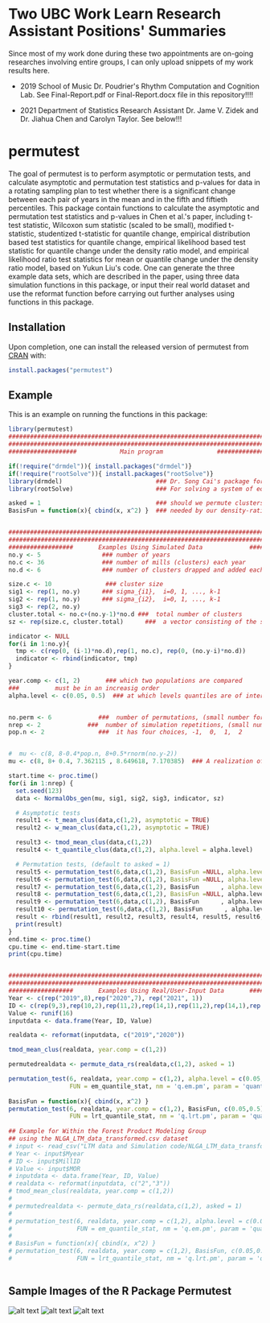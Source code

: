 # Two UBC Work Learn Research Assistant Positions' Summaries

Since most of my work done during these two appointments are on-going researches involving entire groups, I can only upload snippets of my work results here. 

* 2019 School of Music Dr. Poudrier's Rhythm Computation and Cognition Lab. See Final-Report.pdf or Final-Report.docx file in this repository!!!!


* 2021 Department of Statistics Research Assistant Dr. Jame V. Zidek and Dr. Jiahua Chen and Carolyn Taylor. See below!!!

# permutest

<!-- badges: start -->
<!-- badges: end -->

The goal of permutest is to perform asymptotic or permutation tests, and calculate asymptotic and permutation test statistics and p-values for data in a rotating sampling plan to test whether there is a significant change between each pair of years in the mean and in the fifth and fiftieth percentiles.
This package contain functions to calculate the asymptotic and permutation test statistics and p-values in Chen et al.'s paper, including t-test statistic, Wilcoxon sum statistic (scaled to be small), modified t-statistic, studentized t-statistic for quantile change, empirical distribution based test statistics for quantile change, empirical likelihood based test statistic for quantile change under the density ratio model, and empirical likelihood ratio test statistics for mean or quantile change under the density ratio model, based on Yukun Liu's code.
One can generate the three example data sets, which are described in the paper, using three data simulation functions in this package, or input their real world dataset and use the reformat function before carrying out further analyses using functions in this package. 
## Installation

Upon completion, one can install the released version of permutest from [CRAN](https://CRAN.R-project.org) with:

``` r
install.packages("permutest")
```

## Example

This is an example on running the functions in this package:

``` r
library(permutest)
##################################################################################
##################################################################################
###################            Main program               ########################

if(!require("drmdel")){ install.packages("drmdel")}
if(!require("rootSolve")){ install.packages("rootSolve")}
library(drmdel)                          ### Dr. Song Cai's package for fitting DRM
library(rootSolve)                       ### For solving a system of equations

asked = 1                                ### should we permute clusters not shared between two years?
BasisFun = function(x){ cbind(x, x^2) }  ### needed by our density-ratio-model-based method


##################################################################################
##################################################################################
##################       Examples Using Simulated Data             ###############
no.y <- 5                 ### number of years
no.c <- 36                ### number of mills (clusters) each year
no.d <- 6                 ### number of clusters drapped and added each year

size.c <- 10               ### cluster size
sig1 <- rep(1, no.y)      ### sigma_{i1},  i=0, 1, ..., k-1
sig2 <- rep(1, no.y)      ### sigma_{i2},  i=0, 1, ..., k-1
sig3 <- rep(2, no.y)
cluster.total <- no.c+(no.y-1)*no.d ###  total number of clusters
sz <- rep(size.c, cluster.total)      ###  a vector consisting of the sizes of all clusters

indicator <- NULL
for(i in 1:no.y){
  tmp <- c(rep(0, (i-1)*no.d),rep(1, no.c), rep(0, (no.y-i)*no.d))
  indicator <- rbind(indicator, tmp)
}

year.comp <- c(1, 2)       ### which two populations are compared
###          must be in an increasig order
alpha.level <- c(0.05, 0.5)  ### at which levels quantiles are of interest


no.perm <- 6             ###  number of permutations, (small number for illustration purpose)
nrep <- 2             ###  number of simulation repetitions, (small number for illustration purpose)
pop.n <- 2               ###  it has four choices, -1,  0,  1,  2


#  mu <- c(8, 8-0.4*pop.n, 8+0.5*rnorm(no.y-2))
mu <- c(8, 8+ 0.4, 7.362115 , 8.649618, 7.170385)  ### A realization of the above vector

start.time <- proc.time()
for(i in 1:nrep) {
  set.seed(123)
  data <- NormalObs_gen(mu, sig1, sig2, sig3, indicator, sz)

  # Asymptotic tests
  result1 <- t_mean_clus(data,c(1,2), asymptotic = TRUE)
  result2 <- w_mean_clus(data,c(1,2), asymptotic = TRUE)

  result3 <- tmod_mean_clus(data,c(1,2))
  result4 <- t_quantile_clus(data,c(1,2), alpha.level = alpha.level)

  # Permutation tests, (default to asked = 1)
  result5 <- permutation_test(6,data,c(1,2), BasisFun =NULL, alpha.level = NULL, t_mean_clus, 't.pm', 'mean')
  result6 <- permutation_test(6,data,c(1,2), BasisFun =NULL, alpha.level = NULL, w_mean_clus, 'w.pm', 'mean')
  result7 <- permutation_test(6,data,c(1,2), BasisFun      , alpha.level = NULL, lrt_mean_stat, 'lrt.pm', 'mean')
  result8 <- permutation_test(6,data,c(1,2), BasisFun =NULL, alpha.level       , em_quantile_stat, 'q.em.pm', 'quantile')
  result9 <- permutation_test(6,data,c(1,2), BasisFun      , alpha.level       , el_quantile_stat, 'q.el.pm', 'quantile')
  result10 <- permutation_test(6,data,c(1,2), BasisFun      , alpha.level       , lrt_quantile_stat, 'q.lrt.pm', 'quantile')
  result <- rbind(result1, result2, result3, result4, result5, result6, result7, result8, result9, result10)
  print(result)
}
end.time <- proc.time()
cpu.time <- end.time-start.time
print(cpu.time)


##################################################################################
##################################################################################
##################       Examples Using Real/User-Input Data       ###############
Year <- c(rep("2019",8),rep("2020",7), rep("2021", 1))
ID <- c(rep(9,3),rep(10,2),rep(11,2),rep(14,1),rep(11,2),rep(14,1),rep(4,2),rep(2,2),rep(3,1))
Value <- runif(16)
inputdata <- data.frame(Year, ID, Value)

realdata <- reformat(inputdata, c("2019","2020"))

tmod_mean_clus(realdata, year.comp = c(1,2))

permutedrealdata <- permute_data_rs(realdata,c(1,2), asked = 1)

permutation_test(6, realdata, year.comp = c(1,2), alpha.level = c(0.05,0.5),
                 FUN = em_quantile_stat, nm = 'q.em.pm', param = 'quantile', asked = 0)
                 
BasisFun = function(x){ cbind(x, x^2) }
permutation_test(6, realdata, year.comp = c(1,2), BasisFun, c(0.05,0.5),
                 FUN = lrt_quantile_stat, nm = 'q.lrt.pm', param = 'quantile')
                 
## Example for Within the Forest Product Modeling Group
## using the NLGA_LTM_data_transformed.csv dataset
# input <- read_csv("LTM data and Simulation code/NLGA_LTM_data_transformed.csv")
# Year <- input$Myear
# ID <- input$MillID
# Value <- input$MOR
# inputdata <- data.frame(Year, ID, Value)
# realdata <- reformat(inputdata, c("2","3"))
# tmod_mean_clus(realdata, year.comp = c(1,2))
# 
# permutedrealdata <- permute_data_rs(realdata,c(1,2), asked = 1)
# 
# permutation_test(6, realdata, year.comp = c(1,2), alpha.level = c(0.05,0.5),
#                  FUN = em_quantile_stat, nm = 'q.em.pm', param = 'quantile', asked = 0)
# 
# BasisFun = function(x){ cbind(x, x^2) }
# permutation_test(6, realdata, year.comp = c(1,2), BasisFun, c(0.05,0.5),
#                  FUN = lrt_quantile_stat, nm = 'q.lrt.pm', param = 'quantile')
                 
```

## Sample Images of the R Package Permutest
![alt text](https://github.com/miyading/final-report/blob/master/Screen%20Shot%202021-08-19%20at%2011.20.07%20PM.png)
![alt text](https://github.com/miyading/final-report/blob/master/Screen%20Shot%202021-08-19%20at%2011.20.18%20PM.png)
![alt text](https://github.com/miyading/final-report/blob/master/Screen%20Shot%202021-08-19%20at%2011.20.53%20PM.png)
